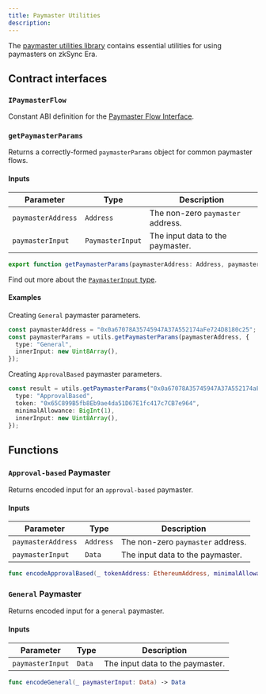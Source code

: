 ```yaml
---
title: Paymaster Utilities
description:
---
```


The [paymaster utilities library](https://github.com/zksync-sdk/zksync2-swift/blob/main/Sources/ZkSync2/Utils/Paymaster.swift)
contains essential utilities for using paymasters on zkSync Era.

## Contract interfaces

### `IPaymasterFlow`

Constant ABI definition for
the [Paymaster Flow Interface](https://github.com/matter-labs/era-contracts/blob/f06a58360a2b8e7129f64413998767ac169d1efd/zksync/contracts/interfaces/IPaymasterFlow.sol).

### `getPaymasterParams`

Returns a correctly-formed `paymasterParams` object for common paymaster flows.

#### Inputs

| Parameter          | Type             | Description                       |
| ------------------ | ---------------- | --------------------------------- |
| `paymasterAddress` | `Address`        | The non-zero `paymaster` address. |
| `paymasterInput`   | `PaymasterInput` | The input data to the paymaster.  |

```typescript
export function getPaymasterParams(paymasterAddress: Address, paymasterInput: PaymasterInput): PaymasterParams;
```

Find out more about the [`PaymasterInput` type](/swift/types).

#### Examples

Creating `General` paymaster parameters.

```ts
const paymasterAddress = "0x0a67078A35745947A37A552174aFe724D8180c25";
const paymasterParams = utils.getPaymasterParams(paymasterAddress, {
  type: "General",
  innerInput: new Uint8Array(),
});
```

Creating `ApprovalBased` paymaster parameters.

```ts
const result = utils.getPaymasterParams("0x0a67078A35745947A37A552174aFe724D8180c25", {
  type: "ApprovalBased",
  token: "0x65C899B5fb8Eb9ae4da51D67E1fc417c7CB7e964",
  minimalAllowance: BigInt(1),
  innerInput: new Uint8Array(),
});
```

## Functions

### `Approval-based` Paymaster

Returns encoded input for an `approval-based` paymaster.

#### Inputs

| Parameter          | Type      | Description                       |
| ------------------ | --------- | --------------------------------- |
| `paymasterAddress` | `Address` | The non-zero `paymaster` address. |
| `paymasterInput`   | `Data`    | The input data to the paymaster.  |

```swift
func encodeApprovalBased(_ tokenAddress: EthereumAddress, minimalAllowance: BigUInt, paymasterInput: Data) -> Data
```

### `General` Paymaster

Returns encoded input for a `general` paymaster.

#### Inputs

| Parameter        | Type   | Description                      |
| ---------------- | ------ | -------------------------------- |
| `paymasterInput` | `Data` | The input data to the paymaster. |

```swift
func encodeGeneral(_ paymasterInput: Data) -> Data
```

